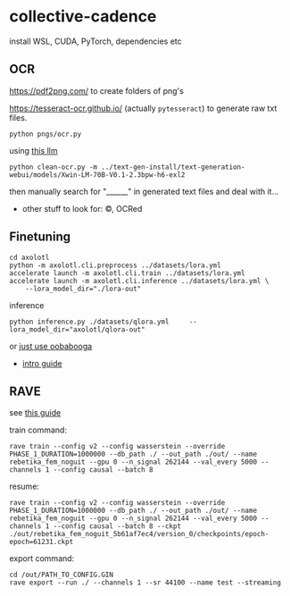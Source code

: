 # collective-cadence

install WSL, CUDA, PyTorch, dependencies etc

## OCR

https://pdf2png.com/ to create folders of png's

https://tesseract-ocr.github.io/ (actually `pytesseract`) to generate raw txt files.

```
python pngs/ocr.py
```

using [this llm](https://huggingface.co/LoneStriker/Xwin-LM-70B-V0.1-2.3bpw-h6-exl2)

```
python clean-ocr.py -m ../text-gen-install/text-generation-webui/models/Xwin-LM-70B-V0.1-2.3bpw-h6-exl2
```

then manually search for "______" in generated text files and deal with it...
- other stuff to look for: ©, OCRed

## Finetuning


```
cd axolotl
python -m axolotl.cli.preprocess ../datasets/lora.yml
accelerate launch -m axolotl.cli.train ../datasets/lora.yml
accelerate launch -m axolotl.cli.inference ../datasets/lora.yml \
    --lora_model_dir="./lora-out"
```

inference
```
python inference.py ./datasets/qlora.yml     --lora_model_dir="axolotl/qlora-out"
```

or [just use oobabooga](https://github.com/oobabooga/text-generation-webui)
- [intro guide](https://www.reddit.com/r/Oobabooga/comments/19480dr/how_to_train_your_dra_model/)



## RAVE

see [this guide](https://github.com/acids-ircam/RAVE/discussions/300)

train command:
```
rave train --config v2 --config wasserstein --override PHASE_1_DURATION=1000000 --db_path ./ --out_path ./out/ --name rebetika_fem_noguit --gpu 0 --n_signal 262144 --val_every 5000 --channels 1 --config causal --batch 8
```

resume:
```
rave train --config v2 --config wasserstein --override PHASE_1_DURATION=1000000 --db_path ./ --out_path ./out/ --name rebetika_fem_noguit --gpu 0 --n_signal 262144 --val_every 5000 --channels 1 --config causal --batch 8 --ckpt ./out/rebetika_fem_noguit_5b61af7ec4/version_0/checkpoints/epoch-epoch=61231.ckpt
```

export command:
```
cd /out/PATH_TO_CONFIG.GIN
rave export --run ./ --channels 1 --sr 44100 --name test --streaming
```